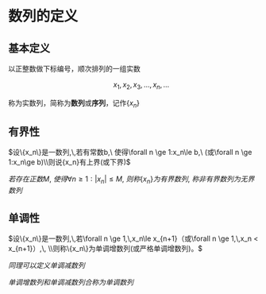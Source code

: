 # 数列的定义

## 基本定义
以正整数做下标编号，顺次排列的一组实数

$$\qquad x_1,x_2,x_3,\ldots,x_n, \ldots$$


称为实数列，简称为**数列**或**序列**，记作$\{x_n\}$

## 有界性

$设\{x_n\}是一数列,\,若有常数b,\ 使得\forall n \ge 1:x_n\le b,\ (或\forall n \ge 1:x_n\ge b)\\则说{x_n}有上界(或下界)$

$若存在正数M,\ 使得\forall n \ge 1:|x_n|\le M,\ 则称\{x_n\}为有界数列,\ 称非有界数列为无界数列$

## 单调性
$设\{x_n\}是一数列,\,若\forall n \ge 1,\,x_n\le x_{n+1}（或\forall n \ge 1,\,x_n < x_{n+1}）,\, \\则称\{x_n\}为单调增数列(或严格单调增数列)。$

$同理可以定义单调减数列$

$单调增数列和单调减数列合称为单调数列$
